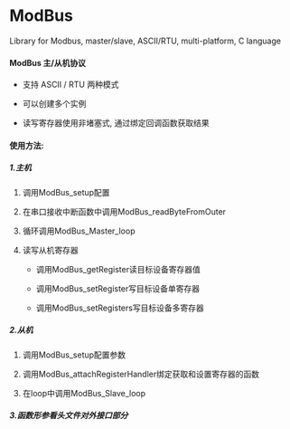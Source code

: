 # ModBus
Library for Modbus, master/slave, ASCII/RTU, multi-platform, C language


#### ModBus 主/从机协议

   - 支持 ASCII / RTU 两种模式

   - 可以创建多个实例

   - 读写寄存器使用非堵塞式, 通过绑定回调函数获取结果

#### 使用方法:

##### 1.主机

   1. 调用ModBus_setup配置

   2. 在串口接收中断函数中调用ModBus_readByteFromOuter

   3. 循环调用ModBus_Master_loop

   4. 读写从机寄存器

      - 调用ModBus_getRegister读目标设备寄存器值

      - 调用ModBus_setRegister写目标设备单寄存器

      - 调用ModBus_setRegisters写目标设备多寄存器

##### 2.从机

   1. 调用ModBus_setup配置参数

   2. 调用ModBus_attachRegisterHandler绑定获取和设置寄存器的函数

   3. 在loop中调用ModBus_Slave_loop

##### 3.函数形参看头文件对外接口部分
